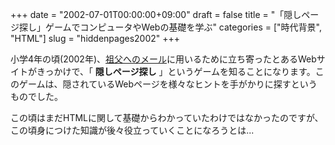 +++
date = "2002-07-01T00:00:00+09:00"
draft = false
title = "「隠しページ探し」ゲームでコンピュータやWebの基礎を学ぶ"
categories = ["時代背景", "HTML"]
slug = "hiddenpages2002"
+++

小学4年の頃(2002年)、[祖父へのメール](/post/mail2002)に用いるために立ち寄ったとあるWebサイトがきっかけで、「 **隠しページ探し** 」というゲームを知ることになります。このゲームは、隠されているWebページを様々なヒントを手がかりに探すというものでした。

この頃はまだHTMLに関して基礎からわかっていたわけではなかったのですが、この頃身につけた知識が後々役立っていくことになろうとは...
